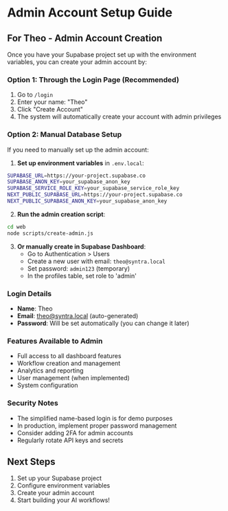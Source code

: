 # Admin Account Setup Guide

## For Theo - Admin Account Creation

Once you have your Supabase project set up with the environment variables, you can create your admin account by:

### Option 1: Through the Login Page (Recommended)
1. Go to `/login`
2. Enter your name: "Theo"
3. Click "Create Account"
4. The system will automatically create your account with admin privileges

### Option 2: Manual Database Setup
If you need to manually set up the admin account:

1. **Set up environment variables** in `.env.local`:
```bash
SUPABASE_URL=https://your-project.supabase.co
SUPABASE_ANON_KEY=your_supabase_anon_key
SUPABASE_SERVICE_ROLE_KEY=your_supabase_service_role_key
NEXT_PUBLIC_SUPABASE_URL=https://your-project.supabase.co
NEXT_PUBLIC_SUPABASE_ANON_KEY=your_supabase_anon_key
```

2. **Run the admin creation script**:
```bash
cd web
node scripts/create-admin.js
```

3. **Or manually create in Supabase Dashboard**:
   - Go to Authentication > Users
   - Create a new user with email: `theo@syntra.local`
   - Set password: `admin123` (temporary)
   - In the profiles table, set role to 'admin'

### Login Details
- **Name**: Theo
- **Email**: theo@syntra.local (auto-generated)
- **Password**: Will be set automatically (you can change it later)

### Features Available to Admin
- Full access to all dashboard features
- Workflow creation and management
- Analytics and reporting
- User management (when implemented)
- System configuration

### Security Notes
- The simplified name-based login is for demo purposes
- In production, implement proper password management
- Consider adding 2FA for admin accounts
- Regularly rotate API keys and secrets

## Next Steps
1. Set up your Supabase project
2. Configure environment variables
3. Create your admin account
4. Start building your AI workflows!

